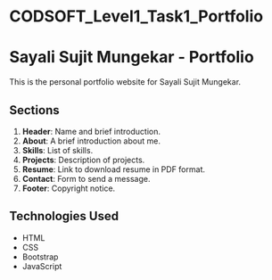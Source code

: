 # CODSOFT_Level1_Task1_Portfolio

# Sayali Sujit Mungekar - Portfolio

This is the personal portfolio website for Sayali Sujit Mungekar.

## Sections

1. **Header**: Name and brief introduction.
2. **About**: A brief introduction about me.
3. **Skills**: List of skills.
4. **Projects**: Description of projects.
5. **Resume**: Link to download resume in PDF format.
6. **Contact**: Form to send a message.
7. **Footer**: Copyright notice.

## Technologies Used

- HTML
- CSS
- Bootstrap
- JavaScript




